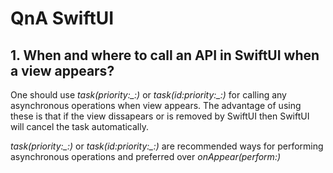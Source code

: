 #  QnA SwiftUI

## 1. When and where to call an API in SwiftUI when a view appears?

One should use *task(priority:_:)* or *task(id:priority:_:)* for calling any asynchronous operations when view appears.
The advantage of using these is that if the view dissapears or is removed by SwiftUI then SwiftUI will cancel the task
automatically.

*task(priority:_:)* or *task(id:priority:_:)* are recommended ways for performing asynchronous operations and preferred
over *onAppear(perform:)*

